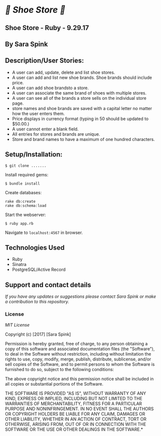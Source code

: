 # _:feet: Shoe Store :feet:_

## Shoe Store - Ruby - 9.29.17

## By Sara Spink

## Description/User Stories:
- A user can add, update, delete and list shoe stores.
- A user can add and list new shoe brands. Shoe brands should include price.
- A user can add shoe brandsto a store.
- A user can associate the same brand of shoes with multiple stores.
- A user can see all of the brands a store sells on the individual store page.
- store names and shoe brands are saved with a capital letter no matter how the user enters them.
- Price displays in currency format (typing in 50 should be updated to $50.00.)
- A user cannot enter a blank field.
- All entries for stores and brands are unique.
- Store and brand names to have a maximum of one hundred characters.

## Setup/Installation:

```
$ git clone .......
```

Install required gems:
```
$ bundle install
```

Create databases:
```
rake db:create
rake db:schema:load
```

Start the webserver:
```
$ ruby app.rb
```

Navigate to `localhost:4567` in browser.


## Technologies Used

- Ruby
- Sinatra
- PostgreSQL/Active Record

## Support and contact details

_If you have any updates or suggestions please contact Sara Spink or make a contribution to this repository._

### License

_MIT License_

Copyright (c) [2017] [Sara Spink]

Permission is hereby granted, free of charge, to any person obtaining a copy of this software and associated documentation files (the "Software"), to deal in the Software without restriction, including without limitation the rights to use, copy, modify, merge, publish, distribute, sublicense, and/or sell copies of the Software, and to permit persons to whom the Software is furnished to do so, subject to the following conditions:

The above copyright notice and this permission notice shall be included in all copies or substantial portions of the Software.

THE SOFTWARE IS PROVIDED "AS IS", WITHOUT WARRANTY OF ANY KIND, EXPRESS OR IMPLIED, INCLUDING BUT NOT LIMITED TO THE WARRANTIES OF MERCHANTABILITY, FITNESS FOR A PARTICULAR PURPOSE AND NONINFRINGEMENT. IN NO EVENT SHALL THE AUTHORS OR COPYRIGHT HOLDERS BE LIABLE FOR ANY CLAIM, DAMAGES OR OTHER LIABILITY, WHETHER IN AN ACTION OF CONTRACT, TORT OR OTHERWISE, ARISING FROM, OUT OF OR IN CONNECTION WITH THE SOFTWARE OR THE USE OR OTHER DEALINGS IN THE SOFTWARE.*
